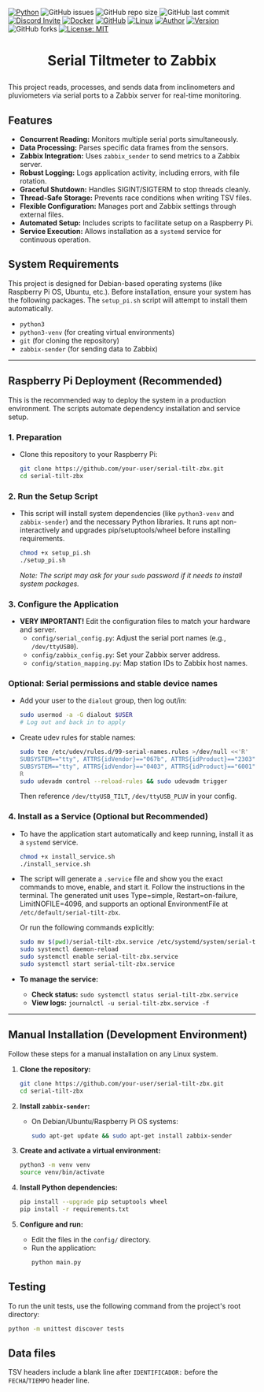 [![Python](https://img.shields.io/badge/Python-3.11-brightgreen)](https://www.python.org/) 
![GitHub issues](https://img.shields.io/github/issues/rotoapanta/raspberry-api) 
![GitHub repo size](https://img.shields.io/github/repo-size/rotoapanta/raspberry-api) 
![GitHub last commit](https://img.shields.io/github/last-commit/rotoapanta/raspberry-api)
[![Discord Invite](https://img.shields.io/badge/discord-join%20now-green)](https://discord.gg/bf6rWDbJ) 
[![Docker](https://img.shields.io/badge/Docker-No-brightgreen)](https://www.docker.com/) 
[![GitHub](https://img.shields.io/badge/GitHub-Project-brightgreen)](https://github.com/rotoapanta/raspberry-api) 
[![Linux](https://img.shields.io/badge/Linux-Supported-brightgreen)](https://www.linux.org/) 
[![Author](https://img.shields.io/badge/Roberto%20-Toapanta-brightgreen)](https://www.linkedin.com/in/roberto-carlos-toapanta-g/) 
[![Version](https://img.shields.io/badge/Version-1.0.0-brightgreen)](#change-log) 
![GitHub forks](https://img.shields.io/github/forks/rotoapanta/raspberry-api?style=social) 
[![License: MIT](https://img.shields.io/badge/License-MIT-blue.svg)](https://opensource.org/licenses/MIT)

# <p align="center">Serial Tiltmeter to Zabbix</p>

This project reads, processes, and sends data from inclinometers and pluviometers via serial ports to a Zabbix server for real-time monitoring.

## Features

- **Concurrent Reading:** Monitors multiple serial ports simultaneously.
- **Data Processing:** Parses specific data frames from the sensors.
- **Zabbix Integration:** Uses `zabbix_sender` to send metrics to a Zabbix server.
- **Robust Logging:** Logs application activity, including errors, with file rotation.
- **Graceful Shutdown:** Handles SIGINT/SIGTERM to stop threads cleanly.
- **Thread-Safe Storage:** Prevents race conditions when writing TSV files.
- **Flexible Configuration:** Manages port and Zabbix settings through external files.
- **Automated Setup:** Includes scripts to facilitate setup on a Raspberry Pi.
- **Service Execution:** Allows installation as a `systemd` service for continuous operation.

## System Requirements

This project is designed for Debian-based operating systems (like Raspberry Pi OS, Ubuntu, etc.). Before installation, ensure your system has the following packages. The `setup_pi.sh` script will attempt to install them automatically.

- `python3`
- `python3-venv` (for creating virtual environments)
- `git` (for cloning the repository)
- `zabbix-sender` (for sending data to Zabbix)

---

## Raspberry Pi Deployment (Recommended)

This is the recommended way to deploy the system in a production environment. The scripts automate dependency installation and service setup.

### 1. Preparation

- Clone this repository to your Raspberry Pi:
  ```bash
  git clone https://github.com/your-user/serial-tilt-zbx.git
  cd serial-tilt-zbx
  ```

### 2. Run the Setup Script

- This script will install system dependencies (like `python3-venv` and `zabbix-sender`) and the necessary Python libraries. It runs apt non-interactively and upgrades pip/setuptools/wheel before installing requirements.
  ```bash
  chmod +x setup_pi.sh
  ./setup_pi.sh
  ```
  *Note: The script may ask for your `sudo` password if it needs to install system packages.*

### 3. Configure the Application

- **VERY IMPORTANT!** Edit the configuration files to match your hardware and server.
  - `config/serial_config.py`: Adjust the serial port names (e.g., `/dev/ttyUSB0`).
  - `config/zabbix_config.py`: Set your Zabbix server address.
  - `config/station_mapping.py`: Map station IDs to Zabbix host names.

### Optional: Serial permissions and stable device names

- Add your user to the `dialout` group, then log out/in:
  ```bash
  sudo usermod -a -G dialout $USER
  # Log out and back in to apply
  ```
- Create udev rules for stable names:
  ```bash
  sudo tee /etc/udev/rules.d/99-serial-names.rules >/dev/null <<'R'
  SUBSYSTEM=="tty", ATTRS{idVendor}=="067b", ATTRS{idProduct}=="2303", SYMLINK+="ttyUSB_TILT"
  SUBSYSTEM=="tty", ATTRS{idVendor}=="0403", ATTRS{idProduct}=="6001", SYMLINK+="ttyUSB_PLUV"
  R
  sudo udevadm control --reload-rules && sudo udevadm trigger
  ```
  Then reference `/dev/ttyUSB_TILT`, `/dev/ttyUSB_PLUV` in your config.

### 4. Install as a Service (Optional but Recommended)

- To have the application start automatically and keep running, install it as a `systemd` service.
  ```bash
  chmod +x install_service.sh
  ./install_service.sh
  ```
- The script will generate a `.service` file and show you the exact commands to move, enable, and start it. Follow the instructions in the terminal. The generated unit uses Type=simple, Restart=on-failure, LimitNOFILE=4096, and supports an optional EnvironmentFile at `/etc/default/serial-tilt-zbx`.

  Or run the following commands explicitly:
  ```bash
  sudo mv $(pwd)/serial-tilt-zbx.service /etc/systemd/system/serial-tilt-zbx.service
  sudo systemctl daemon-reload
  sudo systemctl enable serial-tilt-zbx.service
  sudo systemctl start serial-tilt-zbx.service
  ```

- **To manage the service:**
  - **Check status:** `sudo systemctl status serial-tilt-zbx.service`
  - **View logs:** `journalctl -u serial-tilt-zbx.service -f`

---

## Manual Installation (Development Environment)

Follow these steps for a manual installation on any Linux system.

1. **Clone the repository:**
   ```bash
   git clone https://github.com/your-user/serial-tilt-zbx.git
   cd serial-tilt-zbx
   ```

2. **Install `zabbix-sender`:**
   - On Debian/Ubuntu/Raspberry Pi OS systems:
     ```bash
     sudo apt-get update && sudo apt-get install zabbix-sender
     ```

3. **Create and activate a virtual environment:**
   ```bash
   python3 -m venv venv
   source venv/bin/activate
   ```

4. **Install Python dependencies:**
   ```bash
   pip install --upgrade pip setuptools wheel
   pip install -r requirements.txt
   ```

5. **Configure and run:**
   - Edit the files in the `config/` directory.
   - Run the application:
     ```bash
     python main.py
     ```

## Testing

To run the unit tests, use the following command from the project's root directory:

```bash
python -m unittest discover tests
```

## Data files

TSV headers include a blank line after `IDENTIFICADOR:` before the `FECHA`/`TIEMPO` header line.
